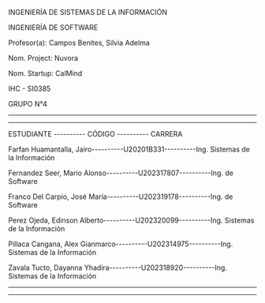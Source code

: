 
INGENIERÍA DE SISTEMAS DE LA INFORMACIÓN

INGENIERÍA DE SOFTWARE 

Profesor(a): Campos Benites, Silvia Adelma 

Nom. Project: Nuvora

Nom. Startup: CalMind

IHC - SI0385

GRUPO N°4 

---------
---------
ESTUDIANTE  ----------  CÓDIGO ----------  CARRERA 


Farfan Huamantalla, Jairo----------U20201B331----------Ing. Sistemas de la Información

Fernandez Seer, Mario Alonso----------U202317807----------Ing. de Software

Franco Del Carpio, José María----------U202319178----------Ing. de Software

Perez Ojeda, Edinson Alberto----------U202320099----------Ing. Sistemas de la Información

Pillaca Cangana, Alex Gianmarco----------U202314975----------Ing. Sistemas de la Información

Zavala Tucto, Dayanna Yhadira----------U202318920----------Ing. Sistemas de la Información   


---------
---------

